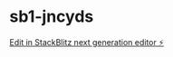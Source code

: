 # sb1-jncyds

[Edit in StackBlitz next generation editor ⚡️](https://stackblitz.com/~/github.com/JSL09/sb1-jncyds)